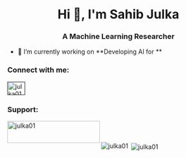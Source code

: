 <h1 align="center">Hi 👋, I'm Sahib Julka</h1>
<h3 align="center">A Machine Learning Researcher</h3>


- 🔭 I’m currently working on **Developing AI for  **

<h3 align="left">Connect with me:</h3>
<p align="left">
<a href="" target="blank"><img align="center" src="https://raw.githubusercontent.com/rahuldkjain/github-profile-readme-generator/master/src/images/icons/Social/leet-code.svg" alt="julka01" height="30" width="40" /></a>
</p>


<h3 align="left">Support:</h3>
<p><a href="https://ko-fi.com/julka01"> <img align="left" src="https://cdn.ko-fi.com/cdn/kofi3.png?v=3" height="50" width="210" alt="julka01" /></a></p><br><br>

<p><img align="left" src="https://github-readme-stats.vercel.app/api/top-langs?username=julka01&show_icons=true&locale=en&layout=compact" alt="julka01" /></p>

<p>&nbsp;<img align="center" src="https://github-readme-stats.vercel.app/api?username=julka01&show_icons=true&locale=en" alt="julka01" /></p>
